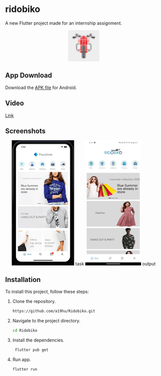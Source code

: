 # ridobiko

A new Flutter project made for an internship assignment.
<div align="center">
<img src="asset/logo.png" alt="Screenshot Step 1" height="100">
</div>

## App Download
Download the [APK file](app-release.apk) for Android.

## Video 
[Link](https://drive.google.com/file/d/1Flcv7AhQdaDJmu6jez9hOI2Nooo35rJT/view?usp=drivesdk)


## Screenshots
<div align="center" display="flex">
 <img src="Screenshot/step1.jpeg" alt="Screenshot Step 1" height="400">
  task 
<img src="Screenshot/step2.jpeg" alt="Screenshot Step 2" height="400">
output  
</div>


## Installation

To install this project, follow these steps:
1. Clone the repository.
   ```sh
   https://github.com/a19hu/Ridobiko.git

2. Navigate to the project directory.
   ```sh
   cd Ridobiko

3. Install the dependencies.
   ```sh
    flutter pub get

4. Run app.
   ```sh
   flutter run

